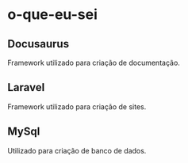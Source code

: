 # o-que-eu-sei

## Docusaurus
Framework utilizado para criação de documentação.

## Laravel
Framework utilizado para criação de sites.

## MySql
Utilizado para criação de banco de dados.
